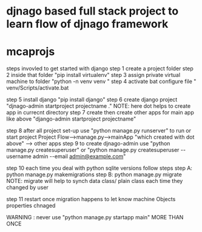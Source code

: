 # djnago based full stack project to learn flow of djnago framework

# mcaprojs

steps invovled to get started with django
step 1 create a project folder
step 2 inside that folder "pip install virtualenv"
step 3 assign private virtual machine to folder "python -n venv venv "
step 4 activate bat configure file " venv/Scripts/activate.bat
<!-- if not wokring add some configuration paths -->
<!-- Set-ExecutionPolicy -ExecutionPolicy Bypass -Scope  Process -->
<!-- venv/Scripts/activate  -->
step 5 install django "pip install django" 
step 6 create django project "djnago-admin startproject projectname ." NOTE: here dot helps to create app in currecnt directory
step 7 create then create other apps for main app like above "django-admin startproject projectname"

step 8 after all project set-up use "python manage.py runserver" to run or start project 
Project Flow-->manage.py-->mainApp "which created with dot above" --> other apps
step 9 to create djnago-admin use "python manage.py createsuperuser"
       or "python manage.py createsuperuser --username admin --email admin@example.com"

step 10 each time you deal with python sqlite versions follow steps
        step A: python manage.py makemigrations
        step B: python manage.py migrate 
        NOTE: migrate will help to synch data class/ plain class each time they changed by user

step 11 restart once migration happens to let know machine Objects properties chnaged 

WARNING : never use "python manage.py startapp main"  MORE THAN ONCE